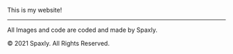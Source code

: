 This is my website!
***
All Images and code are coded and made by Spaxly.

© 2021 Spaxly. All Rights Reserved.
